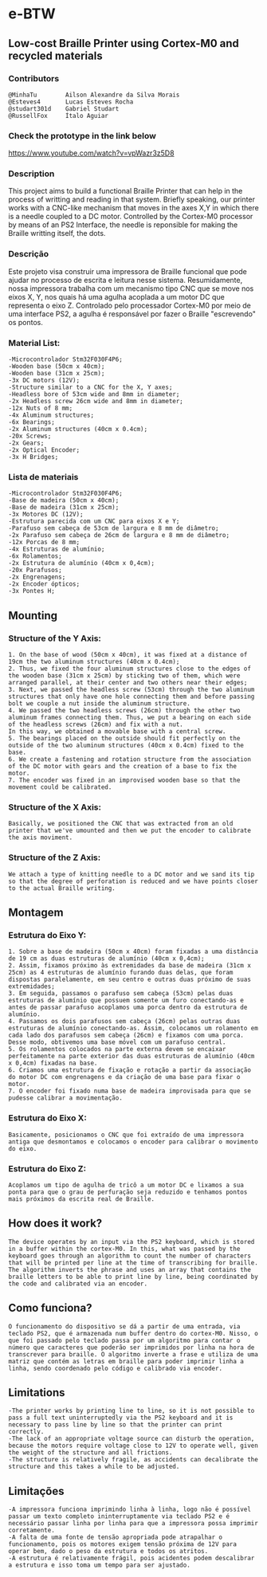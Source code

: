 # e-BTW
## Low-cost Braille Printer using Cortex-M0 and recycled materials

### Contributors
    @MinhaTu        Ailson Alexandre da Silva Morais
    @Esteves4       Lucas Esteves Rocha
    @studart301d    Gabriel Studart 
    @RussellFox     Ítalo Aguiar
### Check the prototype in the link below
https://www.youtube.com/watch?v=vpWazr3z5D8
### Description
This project aims to build a functional Braille Printer that can help in the process of writting and reading in that system. Briefly speaking, our printer works with a CNC-like mechanism that moves in the axes X,Y in which there is a needle coupled to a DC motor. Controlled by the Cortex-M0 processor by means of an PS2 Interface, the needle is reponsible for making the Braille writting itself, the dots.    

### Descrição
Este projeto visa construir uma impressora de Braille funcional que pode ajudar no processo de escrita e leitura nesse sistema. Resumidamente, nossa impressora trabalha com um mecanismo tipo CNC que se move nos eixos X, Y, nos quais há uma agulha acoplada a um motor DC que representa o eixo Z. Controlado pelo processador Cortex-M0 por meio de uma interface PS2, a agulha é responsável por fazer o Braille "escrevendo" os pontos.

### Material List:
    -Microcontrolador Stm32F030F4P6;
    -Wooden base (50cm x 40cm);
    -Wooden base (31cm x 25cm);
    -3x DC motors (12V);
    -Structure similar to a CNC for the X, Y axes;
    -Headless bore of 53cm wide and 8mm in diameter;
    -2x Headless screw 26cm wide and 8mm in diameter;
    -12x Nuts of 8 mm;
    -4x Aluminum structures;
    -6x Bearings;
    -2x Aluminum structures (40cm x 0.4cm);
    -20x Screws;
    -2x Gears;
    -2x Optical Encoder;
    -3x H Bridges;
    
### Lista de materiais
    -Microcontrolador Stm32F030F4P6;
    -Base de madeira (50cm x 40cm);
    -Base de madeira (31cm x 25cm);
    -3x Motores DC (12V);
    -Estrutura parecida com um CNC para eixos X e Y;
    -Parafuso sem cabeça de 53cm de largura e 8 mm de diâmetro;
    -2x Parafuso sem cabeça de 26cm de largura e 8 mm de diâmetro;
    -12x Porcas de 8 mm;
    -4x Estruturas de alumínio;
    -6x Rolamentos;
    -2x Estrutura de alumínio (40cm x 0,4cm);
    -20x Parafusos;
    -2x Engrenagens;
    -2x Encoder ópticos;
    -3x Pontes H;

## Mounting
### Structure of the Y Axis:
    1. On the base of wood (50cm x 40cm), it was fixed at a distance of 19cm the two aluminum structures (40cm x 0.4cm);
    2. Thus, we fixed the four aluminum structures close to the edges of the wooden base (31cm x 25cm) by sticking two of them, which were arranged parallel, at their center and two others near their edges;
    3. Next, we passed the headless screw (53cm) through the two aluminum structures that only have one hole connecting them and before passing bolt we couple a nut inside the aluminum structure.
    4. We passed the two headless screws (26cm) through the other two aluminum frames connecting them. Thus, we put a bearing on each side of the headless screws (26cm) and fix with a nut.
    In this way, we obtained a movable base with a central screw.
    5. The bearings placed on the outside should fit perfectly on the outside of the two aluminum structures (40cm x 0.4cm) fixed to the base.
    6. We create a fastening and rotation structure from the association of the DC motor with gears and the creation of a base to fix the motor.
    7. The encoder was fixed in an improvised wooden base so that the movement could be calibrated.
### Structure of the X Axis:
    Basically, we positioned the CNC that was extracted from an old printer that we've umounted and then we put the encoder to calibrate the axis moviment.
### Structure of the Z Axis:
    We attach a type of knitting needle to a DC motor and we sand its tip so that the degree of perforation is reduced and we have points closer to the actual Braille writing.
    
## Montagem
### Estrutura do Eixo Y:
    1. Sobre a base de madeira (50cm x 40cm) foram fixadas a uma distância de 19 cm as duas estruturas de alumínio (40cm x 0,4cm);
    2. Assim, fixamos próximo às extremidades da base de madeira (31cm x 25cm) as 4 estruturas de alumínio furando duas delas, que foram dispostas paralelamente, em seu centro e outras duas próximo de suas extremidades; 
    3. Em seguida, passamos o parafuso sem cabeça (53cm) pelas duas estruturas de alumínio que possuem somente um furo conectando-as e antes de passar parafuso acoplamos uma porca dentro da estrutura de alumínio.
    4. Passamos os dois parafusos sem cabeça (26cm) pelas outras duas estruturas de alumínio conectando-as. Assim, colocamos um rolamento em cada lado dos parafusos sem cabeça (26cm) e fixamos com uma porca. 
    Desse modo, obtivemos uma base móvel com um parafuso central.
    5. Os rolamentos colocados na parte externa devem se encaixar perfeitamente na parte exterior das duas estruturas de alumínio (40cm x 0,4cm) fixadas na base.
    6. Criamos uma estrutura de fixação e rotação a partir da associação do motor DC com engrenagens e da criação de uma base para fixar o motor.
    7. O encoder foi fixado numa base de madeira improvisada para que se pudesse calibrar a movimentação.
### Estrutura do Eixo X:
    Basicamente, posicionamos o CNC que foi extraído de uma impressora antiga que desmontamos e colocamos o encoder para calibrar o movimento do eixo.
### Estrutura do Eixo Z:
    Acoplamos um tipo de agulha de tricô a um motor DC e lixamos a sua ponta para que o grau de perfuração seja reduzido e tenhamos pontos mais próximos da escrita real de Braille.
    
## How does it work?
    The device operates by an input via the PS2 keyboard, which is stored in a buffer within the cortex-M0. In this, what was passed by the keyboard goes through an algorithm to count the number of characters that will be printed per line at the time of transcribing for braille. The algorithm inverts the phrase and uses an array that contains the braille letters to be able to print line by line, being coordinated by the code and calibrated via an encoder.

## Como funciona?
    O funcionamento do dispositivo se dá a partir de uma entrada, via teclado PS2, que é armazenada num buffer dentro do cortex-M0. Nisso, o que foi passado pelo teclado passa por um algoritmo para contar o número que caracteres que poderão ser imprimidos por linha na hora de transcrever para braille. O algoritmo inverte a frase e utiliza de uma matriz que contém as letras em braille para poder imprimir linha a linha, sendo coordenado pelo código e calibrado via encoder.

## Limitations
    -The printer works by printing line to line, so it is not possible to pass a full text uninterruptedly via the PS2 keyboard and it is necessary to pass line by line so that the printer can print correctly.
    -The lack of an appropriate voltage source can disturb the operation, because the motors require voltage close to 12V to operate well, given the weight of the structure and all frictions.
    -The structure is relatively fragile, as accidents can decalibrate the structure and this takes a while to be adjusted.


## Limitações
    -A impressora funciona imprimindo linha à linha, logo não é possível passar um texto completo ininterruptamente via teclado PS2 e é necessário passar linha por linha para que a impressora possa imprimir corretamente.
    -A falta de uma fonte de tensão apropriada pode atrapalhar o funcionamento, pois os motores exigem tensão próxima de 12V para operar bem, dado o peso da estrutura e todos os atritos.
    -A estrutura é relativamente frágil, pois acidentes podem descalibrar a estrutura e isso toma um tempo para ser ajustado.
